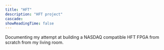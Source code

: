 ```yaml
---
title: "HFT"
description: "HFT project"
cascade:
showReadingTime: false
---
```

Documenting my attempt at building a NASDAQ compatible HFT FPGA from scratch from my living room.
